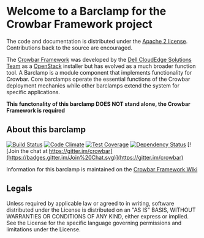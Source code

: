 Welcome to a Barclamp for the Crowbar Framework project
=======================================================

The code and documentation is distributed under the [Apache 2 license](http://www.apache.org/licenses/LICENSE-2.0.html).
Contributions back to the source are encouraged.

The [Crowbar Framework](https://github.com/crowbar/crowbar) was developed by the
[Dell CloudEdge Solutions Team](http://dell.com/openstack) as a [OpenStack](http://OpenStack.org) installer but has
evolved as a much broader function tool. A Barclamp is a module component that implements functionality for Crowbar.
Core barclamps operate the essential functions of the Crowbar deployment mechanics while other barclamps extend the
system for specific applications.

**This functonality of this barclamp DOES NOT stand alone, the Crowbar Framework is required**

About this barclamp
-------------------

[![Build Status](https://travis-ci.org/crowbar/barclamp-nagios.svg?branch=master)](https://travis-ci.org/crowbar/barclamp-nagios)
[![Code Climate](https://codeclimate.com/github/crowbar/barclamp-nagios/badges/gpa.svg)](https://codeclimate.com/github/crowbar/barclamp-nagios)
[![Test Coverage](https://codeclimate.com/github/crowbar/barclamp-nagios/badges/coverage.svg)](https://codeclimate.com/github/crowbar/barclamp-nagios)
[![Dependency Status](https://gemnasium.com/crowbar/barclamp-nagios.svg)](https://gemnasium.com/crowbar/barclamp-nagios)
[![Join the chat at https://gitter.im/crowbar](https://badges.gitter.im/Join%20Chat.svg)](https://gitter.im/crowbar)

Information for this barclamp is maintained on the [Crowbar Framework Wiki](https://github.com/crowbar/crowbar/wiki)

Legals
------

Unless required by applicable law or agreed to in writing, software distributed under the License is distributed on
an "AS IS" BASIS, WITHOUT WARRANTIES OR CONDITIONS OF ANY KIND, either express or implied. See the License for the
specific language governing permissions and limitations under the License.
